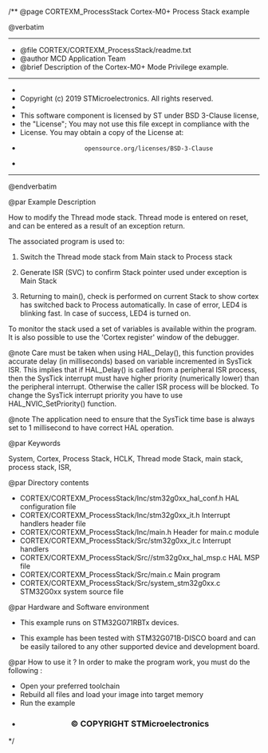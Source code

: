 /**
  @page CORTEXM_ProcessStack Cortex-M0+ Process Stack example

  @verbatim
  ******************************************************************************
  * @file    CORTEX/CORTEXM_ProcessStack/readme.txt 
  * @author  MCD Application Team
  * @brief   Description of the Cortex-M0+ Mode Privilege example.
  ******************************************************************************
  *
  * Copyright (c) 2019 STMicroelectronics. All rights reserved.
  *
  * This software component is licensed by ST under BSD 3-Clause license,
  * the "License"; You may not use this file except in compliance with the
  * License. You may obtain a copy of the License at:
  *                       opensource.org/licenses/BSD-3-Clause
  *
  ******************************************************************************
  @endverbatim

@par Example Description 

How to modify the Thread mode stack. Thread mode is entered on reset, and can be
entered as a result of an exception return.  

The associated program is used to:

1. Switch the Thread mode stack from Main stack to Process stack

2. Generate ISR (SVC) to confirm Stack pointer used under exception is Main Stack

3. Returning to main(), check is performed on current Stack to show cortex has switched back to Process
automatically.
In case of error, LED4 is blinking fast. In case of success, LED4 is turned on.

To monitor the stack used a set of variables is available within the program. It is also
possible to use the 'Cortex register' window of the debugger.
 
@note Care must be taken when using HAL_Delay(), this function provides accurate delay (in milliseconds)
      based on variable incremented in SysTick ISR. This implies that if HAL_Delay() is called from
      a peripheral ISR process, then the SysTick interrupt must have higher priority (numerically lower)
      than the peripheral interrupt. Otherwise the caller ISR process will be blocked.
      To change the SysTick interrupt priority you have to use HAL_NVIC_SetPriority() function.
      
@note The application need to ensure that the SysTick time base is always set to 1 millisecond
      to have correct HAL operation.

@par Keywords

System, Cortex, Process Stack, HCLK, Thread mode Stack, main stack, process stack, ISR, 

@par Directory contents 

  - CORTEX/CORTEXM_ProcessStack/Inc/stm32g0xx_hal_conf.h    HAL configuration file
  - CORTEX/CORTEXM_ProcessStack/Inc/stm32g0xx_it.h          Interrupt handlers header file
  - CORTEX/CORTEXM_ProcessStack/Inc/main.h                  Header for main.c module 
  - CORTEX/CORTEXM_ProcessStack/Src/stm32g0xx_it.c          Interrupt handlers
  - CORTEX/CORTEXM_ProcessStack/Src//stm32g0xx_hal_msp.c     HAL MSP file
  - CORTEX/CORTEXM_ProcessStack/Src/main.c                  Main program
  - CORTEX/CORTEXM_ProcessStack/Src/system_stm32g0xx.c      STM32G0xx system source file

@par Hardware and Software environment

  - This example runs on STM32G071RBTx devices.
    
  - This example has been tested with STM32G071B-DISCO board and can be
    easily tailored to any other supported device and development board.      

@par How to use it ? 
In order to make the program work, you must do the following :
- Open your preferred toolchain 
- Rebuild all files and load your image into target memory
- Run the example

 * <h3><center>&copy; COPYRIGHT STMicroelectronics</center></h3>
 */
